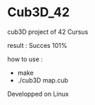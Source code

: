 # Cub3D_42

cub3D project of 42 Cursus

result : Succes 101%

how to use :
- make
- ./cub3D map.cub

Developped on Linux
